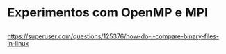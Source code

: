 # Experimentos com OpenMP e MPI

##

https://superuser.com/questions/125376/how-do-i-compare-binary-files-in-linux